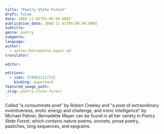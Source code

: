 ```yaml
---
title: "Poetry State Forest"
draft: false
date: 2008-11-01T05:00:09.000Z
publication_date: 2008-11-01T05:00:09.000Z
subtitle:
genre: poetry
subgenre:
language:
author:
  - author/bernadette-mayer.md
translator:

editor:

editions:
  - isbn: 9780811217231
    binding: paperback
featured_image_path:
_slug: poetry-state-forest
---
```


Called “a consummate poet” by Robert Creeley and "a poet of extraordinary inventiveness, erotic energy and challenge, and ironic intelligence" by Michael Palmer, Bernadette Mayer can be found in all her variety in _Poetry State Forest_, which contains nature poems, sonnets, prose poetry, pastiches, long sequences, and epigrams.

